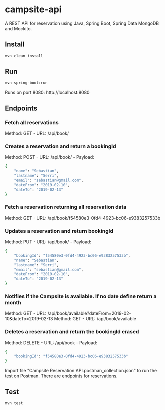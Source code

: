 # campsite-api

A REST API for reservation using Java, Spring Boot, Spring Data MongoDB and Mockito.

## Install

```bash
mvn clean install
```

## Run

```bash
mvn spring-boot:run
```

Runs on port 8080: http://localhost:8080

## Endpoints

### Fetch all reservations
Method: GET - URL: /api/book/

### Creates a reservation and return a bookingId 
Method: POST - URL: /api/book/ - Payload: 
```bash
{
	"name": "Sebastian",
	"lastname": "Serri",
	"email": "sebastian@gmail.com",
	"dateFrom": "2019-02-10",
	"dateTo": "2019-02-13"
}
```

### Fetch a reservation returning all reservation data
Method: GET - URL: /api/book/f54580e3-0fd4-4923-bc06-e9383257533b

### Updates a reservation and return bookingId
Method: PUT - URL: /api/book/ - Payload:

```bash
{
    "bookingId": "f54580e3-0fd4-4923-bc06-e9383257533b",
	"name": "Sebastian",
	"lastname": "Serri",
	"email": "sebastian@gmail.com",
	"dateFrom": "2019-02-10",
	"dateTo": "2019-02-13"
}
```

### Notifies if the Campsite is available. If no date define return a month
Method: GET - URL: /api/book/available?dateFrom=2019-02-10&dateTo=2019-02-13
Method: GET - URL: /api/book/available

### Deletes a reservation and return the bookingId erased
Method: DELETE - URL: /api/book - Payload:

```bash
{
    "bookingId": "f54580e3-0fd4-4923-bc06-e9383257533b"
}
```

Import file "Campsite Reservation API.postman_collection.json" to run the test on Postman. There are endpoints for reservations.


## Test

```bash
mvn test
```
